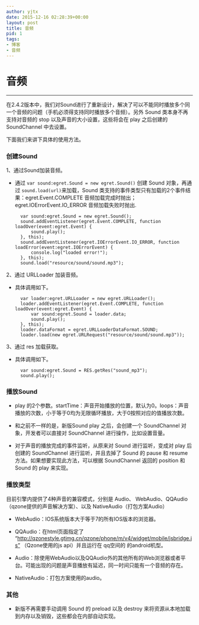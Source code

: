 ```yaml
---
author: yjtx
date: 2015-12-16 02:28:39+00:00
layout: post
title: 音频
pid: 1
tags:
- 博客
- 音频
---
```




# **音频** 
----------

在2.4.2版本中，我们对Sound进行了重新设计，解决了可以不能同时播放多个同一个音频的问题（手机必须得支持同时播放多个音频）。另外 Sound 类本身不再支持对音频的 stop 以及声音的大小设置，这些将会在 play 之后创建的 SoundChannel 中去设置。

下面我们来讲下具体的使用方法。

### 创建Sound
1、通过Sound加装音频。

* 通过 ```var sound:egret.Sound = new egret.Sound()``` 创建 Sound 对象，再通过 ```sound.load(url)```来加载，Sound 类支持的事件类型只有加载的2个事件结果：egret.Event.COMPLETE 音频加载完成时抛出；egret.IOErrorEvent.IO_ERROR 音频加载失败时抛出.

		var sound:egret.Sound = new egret.Sound();
        sound.addEventListener(egret.Event.COMPLETE, function loadOver(event:egret.Event) {
			sound.play();
		}, this);
        sound.addEventListener(egret.IOErrorEvent.IO_ERROR, function loadError(event:egret.IOErrorEvent) {
			console.log("loaded error!");
		}, this);
        sound.load("resource/sound/sound.mp3");


2、通过 URLLoader 加装音频。

* 具体调用如下。

		var loader:egret.URLLoader = new egret.URLLoader();
		loader.addEventListener(egret.Event.COMPLETE, function loadOver(event:egret.Event) {
			var sound:egret.Sound = loader.data;
			sound.play();
		}, this);
		loader.dataFormat = egret.URLLoaderDataFormat.SOUND;
		loader.load(new egret.URLRequest("resource/sound/sound.mp3"));

3、通过 res 加载获取。

* 具体调用如下。
 	
		var sound:egret.Sound = RES.getRes("sound_mp3");
		sound.play();
        
### 播放Sound

* play 的2个参数。startTime：声音开始播放的位置，默认为0。loops：声音播放的次数，小于等于0均为无限循环播放，大于0按照对应的值播放次数。

* 和之前不一样的是，新版Sound play 之后，会创建一个 SoundChannel 对象，开发者可以直接对 SoundChannel 进行操作，比如设置音量。

* 对于声音的播放完成的事件监听，从原来对 Sound 进行监听，变成对 play 后创建的 SoundChannel 进行监听，并且去掉了 Sound 的 pause 和 resume方法。如果想要实现此方法，可以根据 SoundChannel 返回的 position 和 Sound 的 play 来实现。

### 播放类型

目前引擎内提供了4种声音的兼容模式，分别是 Audio、 WebAudio、QQAudio（qzone提供的声音解决方案）、以及 NativeAudio（打包方案Audio）


* WebAudio：IOS系统版本大于等于7的所有IOS版本的浏览器。

* QQAudio：在html页面指定了 “http://qzonestyle.gtimg.cn/qzone/phone/m/v4/widget/mobile/jsbridge.js” （Qzone使用的js api）并且运行在 qq空间的 的android机型。

* Audio：除使用WebAudio以及QQAudio外的其他所有的Web浏览器或者平台。可能出现的问题是声音播放有延迟，同一时间只能有一个音频的存在。

* NativeAudio：打包方案使用的audio。



### 其他

* 新版不再需要手动调用 Sound 的 preload 以及 destroy 来将资源从本地加载到内存以及销毁，这些都会在内部自动实现。

